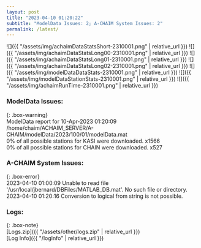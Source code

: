 ```yaml
---
layout: post
title: "2023-04-10 01:20:22"
subtitle: "ModelData Issues: 2; A-CHAIM System Issues: 2"
permalink: /latest/
---
```


![]({{ "/assets/img/achaimDataStatsShort-2310001.png" | relative_url }})
![]({{ "/assets/img/achaimDataStatsLong00-2310001.png" | relative_url }})
![]({{ "/assets/img/achaimDataStatsLong01-2310001.png" | relative_url }})
![]({{ "/assets/img/achaimDataStatsLong02-2310001.png" | relative_url }})
![]({{ "/assets/img/modelDataDataStats-2310001.png" | relative_url }})
![]({{ "/assets/img/modelDataStationStats-2310001.png" | relative_url }})
![]({{ "/assets/img/achaimRunTime-2310001.png" | relative_url }})


### ModelData Issues:  
  
{: .box-warning}  
 ModelData report for 10-Apr-2023 01:20:09   
 /home/chaim/ACHAIM_SERVER/A-CHAIM/modelData/2023/100/01/modelData.mat   
 0% of all possible stations for KASI were downloaded. x1566   
 0% of all possible stations for CHAIN were downloaded. x527   
  
### A-CHAIM System Issues:  
  
{: .box-error}  
2023-04-10 01:00:09 Unable to read file '/usr/local/jbernard/DBFiles/MATLAB_DB.mat'. No such file or directory.  
2023-04-10 01:20:16 Conversion to logical from string is not possible.  

### Logs:  
  
{: .box-note}  
[Logs.zip]({{ "/assets/other/logs.zip" | relative_url }})  
[Log Info]({{ "/logInfo" | relative_url }})  
